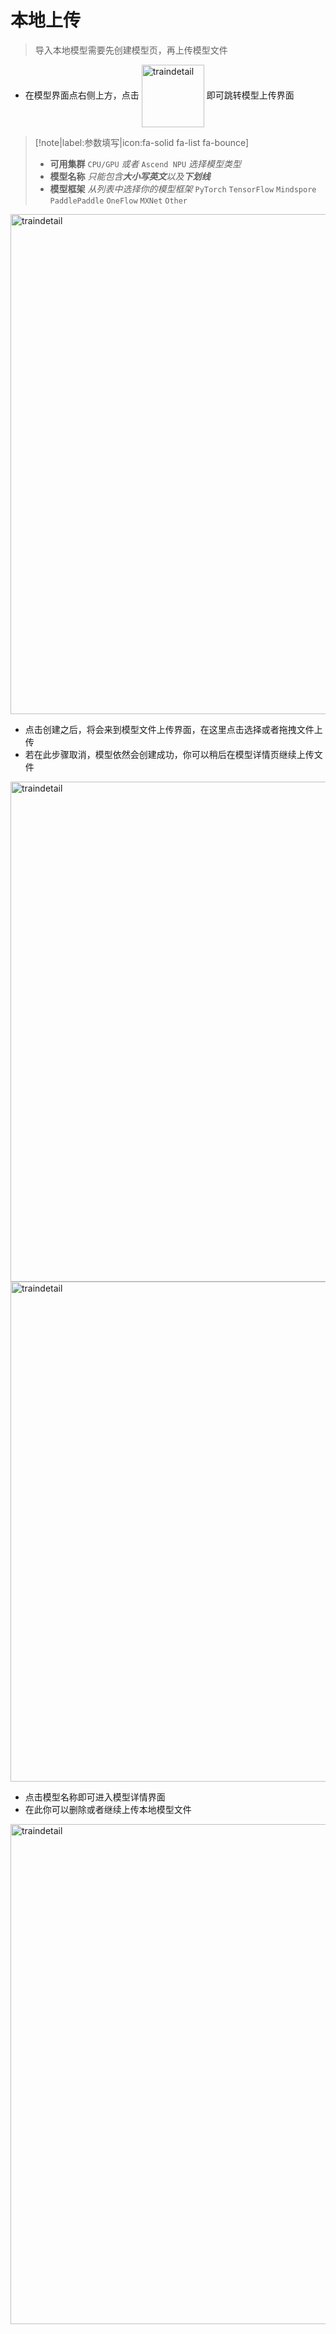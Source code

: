 # 本地上传

> 导入本地模型需要先创建模型页，再上传模型文件

- 在模型界面点右侧上方，点击 <img src="_media/model/local-buttom.png" width = "100" alt="traindetail" align=center /> 即可跳转模型上传界面

> [!note|label:参数填写|icon:fa-solid fa-list fa-bounce]
> - **可用集群** `CPU/GPU` *或者* `Ascend NPU` *选择模型类型*
> - **模型名称** *只能包含**大小写英文**以及**下划线***
> - **模型框架** *从列表中选择你的模型框架* `PyTorch` `TensorFlow` `Mindspore` `PaddlePaddle` `OneFlow` `MXNet` `Other`

<img src="_media/model/local-create.png" width = "800" alt="traindetail" align=middle />

- 点击创建之后，将会来到模型文件上传界面，在这里点击选择或者拖拽文件上传
- 若在此步骤取消，模型依然会创建成功，你可以稍后在模型详情页继续上传文件

<img src="_media/model/local-upload.png" width = "800" alt="traindetail" align=middle />

<img src="_media/model/list-local.png" width = "800" alt="traindetail" align=middle />

- 点击模型名称即可进入模型详情界面
- 在此你可以删除或者继续上传本地模型文件

<img src="_media/model/local-detail.png" width = "800" alt="traindetail" align=middle />